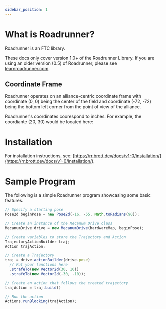 ```yaml
---
sidebar_position: 1
---
```


# What is Roadrunner?

Roadrunner is an FTC library.

These docs only cover version 1.0+ of the Roadrunner Library. If you are using an older version (0.5) of Roadrunner, please see [learnroadrunner.com](https://learnroadrunner.com/).


## Coordinate Frame
Roadrunner operates on an alliance-centric coordinate frame with coordinate (0, 0) being the center of the field and coordinate (-72, -72) being the bottom left corner from the point of view of the alliance.

Roadrunner's coordinates coorespond to inches. For example, the coordiante (20, 30) would be located here:

# Installation
For installation instructions, see: [https://rr.brott.dev/docs/v1-0/installation/](https://rr.brott.dev/docs/v1-0/installation/).

# Sample Program
The following is a simple Roadrunner program showcasing some basic features.

```jsx
// Specify a starting pose
Pose2d beginPose = new Pose2d(-16, -55, Math.toRadians(90));

// Create an instance of the Mecanum Drive class
MecanumDrive drive = new MecanumDrive(hardwareMap, beginPose);

// Create variables to store the Trajectory and Action
TrajectoryActionBuilder traj;
Action trajAction;

// Create a Trajectory
traj = drive.actionBuilder(drive.pose)
  // Put your functions here
  .strafeTo(new Vector2d(30, 10))
  .strafeTo(new Vector2d(-30, -10));

// Create an action that follows the created trajectory
trajAction = traj.build()

// Run the action
Actions.runBlocking(trajAction);
```
